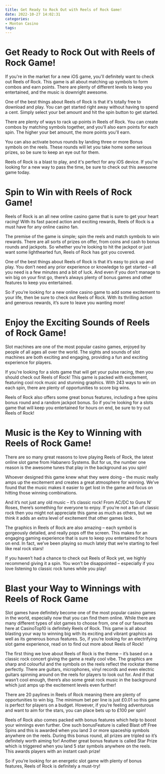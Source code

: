 ```yaml
---
title: Get Ready to Rock Out with Reels of Rock Game!
date: 2022-10-27 14:02:31
categories:
- Monton Casino
tags:
---
```



#  Get Ready to Rock Out with Reels of Rock Game!

If you're in the market for a new iOS game, you'll definitely want to check out Reels of Rock. This game is all about matching up symbols to form combos and earn points. There are plenty of different levels to keep you entertained, and the music is downright awesome.

One of the best things about Reels of Rock is that it's totally free to download and play. You can get started right away without having to spend a cent. Simply select your bet amount and hit the spin button to get started.

There are plenty of ways to rack up points in Reels of Rock. You can create combos by matching symbols together, and you'll also earn points for each spin. The higher your bet amount, the more points you'll earn.

You can also activate bonus rounds by landing three or more Bonus symbols on the reels. These rounds will let you take home some serious prizes, so be sure to keep an eye out for them.

Reels of Rock is a blast to play, and it's perfect for any iOS device. If you're looking for a new way to pass the time, be sure to check out this awesome game today.

#  Spin to Win with Reels of Rock Game!

Reels of Rock is an all new online casino game that is sure to get your heart racing! With its fast paced action and exciting rewards, Reels of Rock is a must have for any online casino fan.

The premise of the game is simple; spin the reels and match symbols to win rewards. There are all sorts of prizes on offer, from coins and cash to bonus rounds and jackpots. So whether you’re looking to hit the jackpot or just want some lighthearted fun, Reels of Rock has got you covered.

One of the best things about Reels of Rock is that it’s easy to pick up and play. You don’t need any prior experience or knowledge to get started – all you need is a few minutes and a bit of luck. And even if you don’t manage to win big on your first go, there’s always plenty of bonus games and other features to keep you entertained.

So if you’re looking for a new online casino game to add some excitement to your life, then be sure to check out Reels of Rock. With its thrilling action and generous rewards, it’s sure to leave you wanting more!

#  Enjoy the Exciting Sounds of Reels of Rock Game!

Slot machines are one of the most popular casino games, enjoyed by people of all ages all over the world. The sights and sounds of slot machines are both exciting and engaging, providing a fun and exciting experience for players.

If you're looking for a slots game that will get your pulse racing, then you should check out Reels of Rock! This game is packed with excitement, featuring cool rock music and stunning graphics. With 243 ways to win on each spin, there are plenty of opportunities to score big wins.

Reels of Rock also offers some great bonus features, including a free spins bonus round and a random jackpot bonus. So if you're looking for a slots game that will keep you entertained for hours on end, be sure to try out Reels of Rock!

#  Music is the Key to Winning with Reels of Rock Game!

There are so many great reasons to love playing Reels of Rock, the latest online slot game from Habanero Systems. But for us, the number one reason is the awesome tunes that play in the background as you spin!

Whoever designed this game knew what they were doing – the music really amps up the excitement and creates a great atmosphere for winning. We’ve found that the music makes it easier to get lost in the game and focus on hitting those winning combinations.

And it’s not just any old music – it’s classic rock! From AC/DC to Guns N’ Roses, there’s something for everyone to enjoy. If you’re not a fan of classic rock then you might not appreciate this game as much as others, but we think it adds an extra level of excitement that other games lack.

The graphics in Reels of Rock are also amazing – each symbol is gorgeously detailed, and really pops off the screen. This makes for an engaging gaming experience that is sure to keep you entertained for hours on end. In fact, we’ve been playing so much lately that we’re starting to feel like real rock stars!

If you haven’t had a chance to check out Reels of Rock yet, we highly recommend giving it a spin. You won’t be disappointed – especially if you love listening to classic rock tunes while you play!

#  Blast your Way to Winnings with Reels of Rock Game

Slot games have definitely become one of the most popular casino games in the world, especially now that you can find them online. While there are many different types of slot games to choose from, one of our favourites here at CasinoTop10 is definitely Reels of Rock. This game is all about blasting your way to winning big with its exciting and vibrant graphics as well as its generous bonus features. So, if you’re looking for an electrifying slot game experience, read on to find out more about Reels of Rock!

The first thing we love about Reels of Rock is the theme – it’s based on a classic rock concert giving the game a really cool vibe. The graphics are sharp and colourful and the symbols on the reels reflect the rockstar theme perfectly. There are guitars, microphones, vinyl records and even electric guitars spinning around on the reels for players to look out for. And if that wasn’t cool enough, there’s also some great rock music in the background which just amps up the excitement levels even further!

There are 20 paylines in Reels of Rock meaning there are plenty of opportunities to win big. The minimum bet per line is just £0.01 so this game is perfect for players on a budget. However, if you’re feeling adventurous and want to aim for the stars, you can place bets up to £100 per spin!

Reels of Rock also comes packed with bonus features which help to boost your winnings even further. One such bonusFeature is called Blast off Free Spins and this is awarded when you land 3 or more spaceship symbols anywhere on the reels. During this bonus round, all prizes are tripled so it’s definitely worth aiming for! Another great bonus feature is called Star Prize which is triggered when you land 5 star symbols anywhere on the reels. This awards players with an instant cash prize!

So if you’re looking for an energetic slot game with plenty of bonus features, Reels of Rock is definitely a must-try!